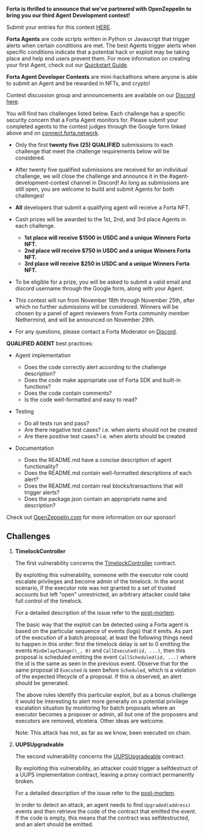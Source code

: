 **Forta is thrilled to announce that we’ve partnered with OpenZeppelin to bring you our third Agent Development contest!**

Submit your entries for this contest [HERE](https://docs.google.com/forms/d/e/1FAIpQLSfTZuQBfUrdJI6b-_lLaBC2J6rcc5_sIesZHL3R4FdJkGD73A/viewform?usp=sf_link).

**Forta Agents** are code scripts written in Python or Javascript that trigger alerts when certain
conditions are met. The best Agents trigger alerts when specific conditions indicate that a potential hack or exploit may be taking place and help end users prevent them. For more information on creating your first Agent, check out our [Quickstart Guide](quickstart.md).

**Forta Agent Developer Contests** are mini-hackathons where anyone is able to submit an Agent and be rewarded in NFTs, and crypto!

Contest discussion group and announcements are available on our [Discord here](https://discord.gg/rsc55DqcCy).

You will find two challenges listed below. Each challenge has a specific security concern that a Forta Agent monitors for. Please submit your completed agents to the contest judges through the Google form linked above and on [connect.forta.network](https://connect.forta.network/).

- Only the first **twenty five (25) QUALIFIED** submissions to each challenge that meet the challenge requirements below will be considered.

- After twenty five qualified submissions are received for an individual challenge, we will close the challenge and announce it in the #agent-development-contest channel in Discord! As long as submissions are still open, you are welcome to build and submit Agents for both challenges!

- **All** developers that submit a qualifying agent will receive a Forta NFT.

- Cash prizes will be awarded to the 1st, 2nd, and 3rd place Agents in each challenge.
    - **1st place will receive $1500 in USDC and a unique Winners Forta NFT.**
    - **2nd place will receive $750 in USDC and a unique Winners Forta NFT.**
    - **3rd place will receive $250 in USDC and a unique Winners Forta NFT.**

- To be eligible for a prize, you will be asked to submit a valid email and discord username through the Google form, along with your Agent.

- This contest will run from November 18th through November 25th, after which no further submissions will be considered. Winners will be chosen by a panel of agent reviewers from Forta community member Nethermind, and will be announced on November 29th.

- For any questions, please contact a Forta Moderator on [Discord](https://discord.gg/rsc55DqcCy).

**QUALIFIED AGENT** best practices:

- Agent implementation
    - Does the code correctly alert according to the challenge description?
    - Does the code make appropriate use of Forta SDK and built-in functions?
    - Does the code contain comments?
    - Is the code well-formatted and easy to read?

- Testing
    - Do all tests run and pass?
    - Are there negative test cases? i.e. when alerts should not be created
    - Are there positive test cases? i.e. when alerts should be created

- Documentation
    - Does the README.md have a concise description of agent functionality?
    - Does the README.md contain well-formatted descriptions of each alert?
    - Does the README.md contain real blocks/transactions that will trigger alerts?
    - Does the package.json contain an appropriate name and description?

Check out [OpenZeppelin.com](https://openzeppelin.com/) for more information on our sponsor!

## Challenges

1. **TimelockController**

    The first vulnerability concerns the [TimelockController](https://github.com/OpenZeppelin/openzeppelin-contracts/blob/release-v4.3/contracts/governance/TimelockController.sol) contract.

    By exploiting this vulnerability, someone with the executor role could escalate privileges and become admin of the timelock. In the worst scenario, if the executor role was not granted to a set of trusted accounts but left "open" unrestricted, an arbitrary attacker could take full control of the timelock.

    For a detailed description of the issue refer to the [post-mortem](https://forum.openzeppelin.com/t/timelockcontroller-vulnerability-post-mortem/14958).

    The basic way that the exploit can be detected using a Forta agent is based on the particular sequence of events (logs) that it emits. As part of the execution of a batch proposal, at least the following things need to happen in this order: first the timelock delay is set to 0 emitting the events `MinDelayChange(\_, 0)` and `CallExecuted(id, ...)`, then this proposal is scheduled emitting the event `CallScheduled(id, ...)` where the id is the same as seen in the previous event. Observe that for the same proposal id `Executed` is seen before `Scheduled`, which is a violation of the expected lifecycle of a proposal. If this is observed, an alert should be generated.
    
    The above rules identify this particular exploit, but as a bonus challenge it would be interesting to alert more generally on a potential privilege escalation situation by monitoring for batch proposals where an executor becomes a proposer or admin, all but one of the proposers and executors are removed, etcetera. Other ideas are welcome.

    Note: This attack has not, as far as we know, been executed on chain.

2. **UUPSUpgradeable**
    
    The second vulnerability concerns the [UUPSUpgradeable](https://github.com/OpenZeppelin/openzeppelin-contracts/blob/release-v4.3/contracts/proxy/utils/UUPSUpgradeable.sol) contract.

    By exploiting this vulnerability, an attacker could trigger a selfdestruct of a UUPS implementation contract, leaving a proxy contract permanently broken.

    For a detailed description of the issue refer to the [post-mortem](https://forum.openzeppelin.com/t/uupsupgradeable-vulnerability-post-mortem/15680).

    In order to detect an attack, an agent needs to find `Upgraded(address)` events and then retrieve the code of the contract that emitted the event. If the code is empty, this means that the contract was selfdestructed, and an alert should be emitted.
